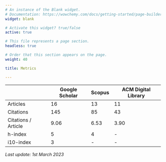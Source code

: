 ```yaml
---
# An instance of the Blank widget.
# Documentation: https://wowchemy.com/docs/getting-started/page-builder/
widget: blank

# Activate this widget? true/false
active: true

# This file represents a page section.
headless: true

# Order that this section appears on the page.
weight: 40

title: Metrics

---
```


| | Google Scholar | Scopus  | ACM Digital Library |
|---|----------------|---|--|
| Articles             | 	16            |	13	| 11 |
| Citations             | 	145           |	85 | 43 |
|  Citations / Article | 9.06        |  6.53  | 3.90 |
| h-index              | 5              |  4  | - |
| i10-index            | 3              |  -  | - |

*Last update: 1st March 2023*
